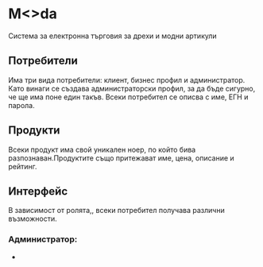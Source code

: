 # M<>da
 Система за електронна търговия за дрехи и модни артикули
 
## Потребители 
Има три вида потребители: клиент, бизнес профил и администратор. Като винаги се създава администраторски профил, за да бъде сигурно, че ще има поне един такъв.
Всеки потребител се описва с име, ЕГН и парола.

## Продукти
Всеки продукт има свой уникален ноер, по който бива разпознаван.Продуктите също притежават име, цена, описание и рейтинг.

## Интерфейс
В зависимост от ролята,, всеки потребител получава различни възможности.
### Администратор:
-
